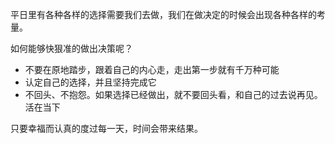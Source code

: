 平日里有各种各样的选择需要我们去做，我们在做决定的时候会出现各种各样的考量。

如何能够快狠准的做出决策呢？

- 不要在原地踏步，跟着自己的内心走，走出第一步就有千万种可能
- 认定自己的选择，并且坚持完成它
- 不回头、不抱怨。如果选择已经做出，就不要回头看，和自己的过去说再见。活在当下

只要幸福而认真的度过每一天，时间会带来结果。

